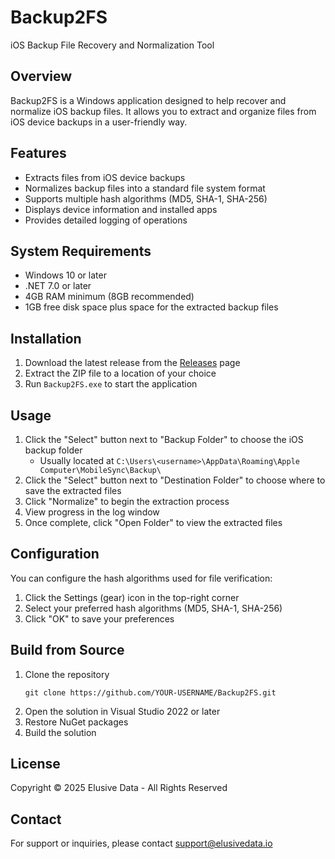 # Backup2FS

iOS Backup File Recovery and Normalization Tool

## Overview

Backup2FS is a Windows application designed to help recover and normalize iOS backup files. It allows you to extract and organize files from iOS device backups in a user-friendly way.

## Features

- Extracts files from iOS device backups
- Normalizes backup files into a standard file system format
- Supports multiple hash algorithms (MD5, SHA-1, SHA-256)
- Displays device information and installed apps
- Provides detailed logging of operations

## System Requirements

- Windows 10 or later
- .NET 7.0 or later
- 4GB RAM minimum (8GB recommended)
- 1GB free disk space plus space for the extracted backup files

## Installation

1. Download the latest release from the [Releases](https://github.com/YOUR-USERNAME/Backup2FS/releases) page
2. Extract the ZIP file to a location of your choice
3. Run `Backup2FS.exe` to start the application

## Usage

1. Click the "Select" button next to "Backup Folder" to choose the iOS backup folder
   - Usually located at `C:\Users\<username>\AppData\Roaming\Apple Computer\MobileSync\Backup\`
2. Click the "Select" button next to "Destination Folder" to choose where to save the extracted files
3. Click "Normalize" to begin the extraction process
4. View progress in the log window
5. Once complete, click "Open Folder" to view the extracted files

## Configuration

You can configure the hash algorithms used for file verification:
1. Click the Settings (gear) icon in the top-right corner
2. Select your preferred hash algorithms (MD5, SHA-1, SHA-256)
3. Click "OK" to save your preferences

## Build from Source

1. Clone the repository
   ```
   git clone https://github.com/YOUR-USERNAME/Backup2FS.git
   ```
2. Open the solution in Visual Studio 2022 or later
3. Restore NuGet packages
4. Build the solution

## License

Copyright © 2025 Elusive Data - All Rights Reserved

## Contact

For support or inquiries, please contact support@elusivedata.io 